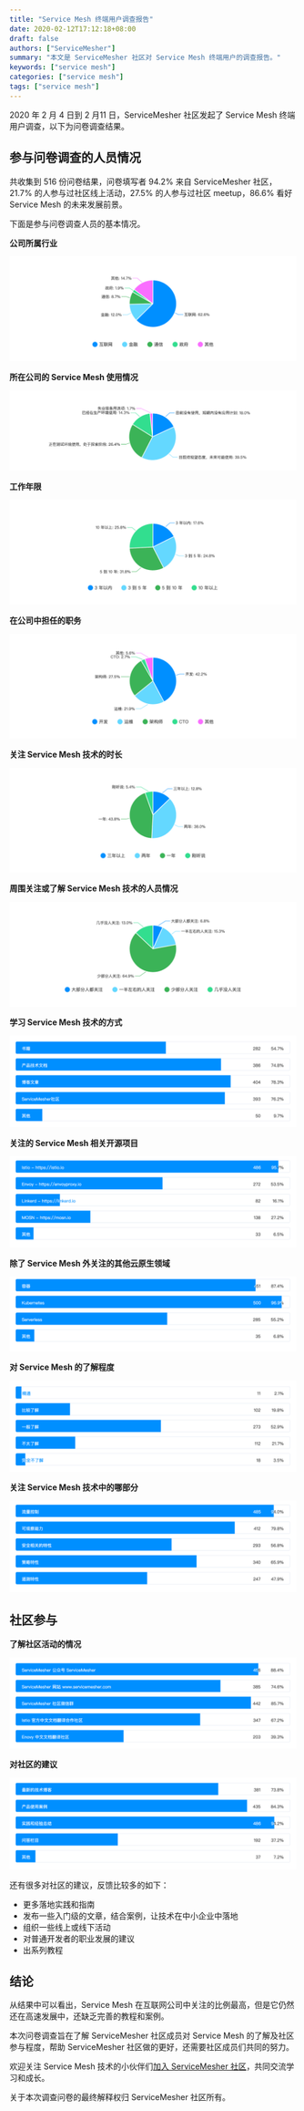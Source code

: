```yaml
---
title: "Service Mesh 终端用户调查报告"
date: 2020-02-12T17:12:18+08:00
draft: false
authors: ["ServiceMesher"]
summary: "本文是 ServiceMesher 社区对 Service Mesh 终端用户的调查报告。"
keywords: ["service mesh"]
categories: ["service mesh"]
tags: ["service mesh"]
---
```


2020 年 2 月 4 日到 2 月11 日，ServiceMesher 社区发起了 Service Mesh 终端用户调查，以下为问卷调查结果。

## 参与问卷调查的人员情况

共收集到 516 份问卷结果，问卷填写者 94.2% 来自 ServiceMesher 社区，21.7% 的人参与过社区线上活动，27.5% 的人参与过社区 meetup，86.6% 看好 Service Mesh 的未来发展前景。

下面是参与问卷调查人员的基本情况。

**公司所属行业**

![公司所属行业](chart6.png)

**所在公司的 Service Mesh 使用情况**

![所在公司的 Service Mesh 使用情况](chart2.png)

**工作年限**

![工作年限](chart5.png)

**在公司中担任的职务**

![在公司中担任的职务](chart7.png)

**关注 Service Mesh 技术的时长**

![关注 Service Mesh 技术的时长](chart1.png)

**周围关注或了解 Service Mesh 技术的人员情况**

![周围关注或了解 Service Mesh 技术的人员情况](chart14.png)

**学习 Service Mesh 技术的方式**

![学习 Service Mesh 技术的方式](chart8.png)

**关注的 Service Mesh 相关开源项目**

![关注的 Service Mesh 相关开源项目](chart9.png)

**除了 Service Mesh 外关注的其他云原生领域**

![除了 Service Mesh 外关注的其他云原生领域](chart11.png)

**对 Service Mesh 的了解程度**

![对 Service Mesh 的了解程度](chart12.png)

**关注 Service Mesh 技术中的哪部分**

![关注 Service Mesh 技术中的哪部分](chart16.png)

## 社区参与

**了解社区活动的情况**

![了解社区线上活动的情况](chart3.png)

**对社区的建议**

![对社区的建议](chart4.png)

还有很多对社区的建议，反馈比较多的如下：

- 更多落地实践和指南
- 发布一些入门级的文章，结合案例，让技术在中小企业中落地
- 组织一些线上或线下活动
- 对普通开发者的职业发展的建议
- 出系列教程

## 结论

从结果中可以看出，Service Mesh 在互联网公司中关注的比例最高，但是它仍然还在高速发展中，还缺乏完善的教程和案例。

本次问卷调查旨在了解 ServiceMesher 社区成员对 Service Mesh 的了解及社区参与程度，帮助 ServiceMesher 社区做的更好，还需要社区成员们共同的努力。

欢迎关注 Service Mesh 技术的小伙伴们[加入 ServiceMesher 社区](https://www.servicemesher.com/contact/)，共同交流学习和成长。

关于本次调查问卷的最终解释权归 ServiceMesher 社区所有。
